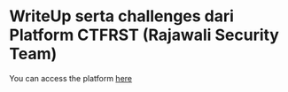 # WriteUp serta challenges dari Platform CTFRST (Rajawali Security Team)

<p> You can access the platform <a href="https://ctf.rajawalisecteam.id/"> here </a> </p>

